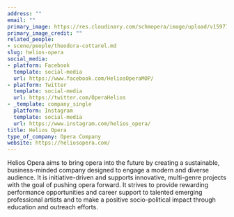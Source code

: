```yaml
---
address: ""
email: ""
primary_image: https://res.cloudinary.com/schmopera/image/upload/v1597785631/media/2020/08/Logo-HeliosOpera_lonqen.png
primary_image_credit: ""
related_people:
- scene/people/theodora-cottarel.md
slug: helios-opera
social_media:
- platform: Facebook
  template: social-media
  url: https://www.facebook.com/HeliosOperaMOP/
- platform: Twitter
  template: social-media
  url: https://twitter.com/OperaHelios
- _template: company_single
  platform: Instagram
  template: social-media
  url: https://www.instagram.com/helios_opera/
title: Helios Opera
type_of_company: Opera Company
website: https://heliosopera.com/
---
```

Helios Opera aims to bring opera into the future by creating a sustainable, business-minded company designed to engage a modern and diverse audience. It is initiative-driven and supports innovative, multi-genre projects with the goal of pushing opera forward. It strives to provide rewarding performance opportunities and career support to talented emerging professional artists and to make a positive socio-political impact through education and outreach efforts.